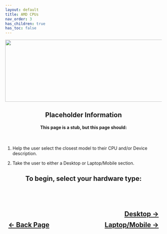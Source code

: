 ```yaml
---
layout: default
title: AMD CPUs
nav_order: 3
has_children: true
has_toc: false
---
```


<style>
  .navigation-container {
    display: flex;
    justify-content: space-between;
    align-items: center;
    width: 100%;
  }
  
  .nav-button {
    margin: 10px;
  }

  .desktop-next-button-container {
    text-align: right;
  }

  .desktop-next-button {
    margin: 10px;
    top: 0px;
    bottom: 0px;
    left: 0px;
    right: 0px;
  }
</style>

<p align="center">
  <img width="650" height="200" src="../../../assets/Header-Vendor-AMD.png">
</p>

<h2 align="center">Placeholder Information</h2>

<h4 align="center">This page is a stub, but this page should:</h4>
<br>

1. Help the user select the closest model to their CPU and/or Device description.

2. Take the user to either a Desktop or Laptop/Mobile section.

<h2 align="center">To begin, select your hardware type:</h2>
<br>

<h2 align="center">
  <br>
  <div class="desktop-next-button-container">
  <a class="desktop-next-button" href="../01-Desktop/index/">Desktop &rarr;</a>
  </div>
  <div class="navigation-container">
    <a class="nav-button" href="../../01-Introduction/index/">&larr; Back Page</a>
    <a class="nav-button" href="../02-Mobile/index/">Laptop/Mobile &rarr;</a>
  </div>
  <br>
</h2>
